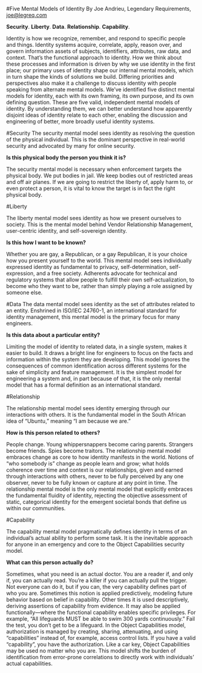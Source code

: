 ﻿﻿#Five Mental Models of IdentityBy Joe Andrieu, Legendary Requirements, joe@legreq.com**Security**. **Liberty**. **Data**. **Relationship**. **Capability**.Identity is how we recognize, remember, and respond to specific people and things. Identity systems acquire, correlate, apply, reason over, and govern information assets of subjects, identifiers, attributes, raw data, and context. That’s the functional approach to identity.How we think about these processes and information is driven by why we use identity in the first place; our primary uses of identity shape our internal mental models, which in turn shape the kinds of solutions we build. Differing priorities and perspectives also make it a challenge to discuss identity with people speaking from alternate mental models.We’ve identified five distinct mental models for identity, each with its own framing, its own purpose, and its own defining question. These are five valid, independent mental models of identity. By understanding them, we can better understand how apparently disjoint ideas of identity relate to each other, enabling the discussion and engineering of better, more broadly useful identity systems. #SecurityThe security mental model sees identity as resolving the question of the physical individual. This is the dominant perspective in real-world security and advocated by many for online security.**Is this physical body the person you think it is?**The security mental model is necessary when enforcement targets the physical body. We put bodies in jail. We keep bodies out of restricted areas and off air planes. If we are going to restrict the liberty of, apply harm to, or even protect a person, it is vital to know the target is in fact the right physical body.#LibertyThe liberty mental model sees identity as how we present ourselves to society. This is the mental model behind Vendor Relationship Management, user-centric identity, and self-sovereign identity.**Is this how I want to be known?**Whether you are gay, a Republican, or a gay Republican, it is your choice how you present yourself to the world. This mental model sees individually expressed identity as fundamental to privacy, self-determination, self-expression, and a free society. Adherents advocate for technical and regulatory systems that allow people to fulfill their own self-actualization, to become who they want to be, rather than simply playing a role assigned by someone else.#DataThe data mental model sees identity as the set of attributes related to an entity. Enshrined in ISO/IEC 24760-1, an international standard for identity management, this mental model is the primary focus for many engineers.**Is this data about a particular entity?**Limiting the model of identity to related data, in a single system, makes it easier to build. It draws a bright line for engineers to focus on the facts and information within the system they are developing. This model ignores the consequences of common identification across different systems for the sake of simplicity and feature management. It is the simplest model for engineering a system and, in part because of that, it is the only mental model that has a formal definition as an international standard.#RelationshipThe relationship mental model sees identity emerging through our interactions with others. It is the fundamental model in the South African idea of “Ubuntu,” meaning “I am because we are.”**How is this person related to others?**People change. Young whippersnappers become caring parents. Strangers become friends. Spies become traitors. The relationship mental model embraces change as core to how identity manifests in the world. Notions of “who somebody is” change as people learn and grow; what holds coherence over time and context is our relationships, given and earned through interactions with others, never to be fully perceived by any one observer, never to be fully known or capture at any point in time. The relationship mental model is the only mental model that explicitly embraces the fundamental fluidity of identity, rejecting the objective assessment of static, categorical identity for the emergent societal bonds that define us within our communities.#CapabilityThe capability mental model pragmatically defines identity in terms of an individual’s actual ability to perform some task. It is the inevitable approach for anyone in an emergency and core to the Object Capabilities security model.**What can this person actually do?**Sometimes, what you need is an actual doctor. You are a reader if, and only if, you can actually read. You’re a killer if you can actually pull the trigger. Not everyone can do it, but if you can, the very capability defines part of who you are. Sometimes this notion is applied predictively, modeling future behavior based on belief in capability. Other times it is used descriptively, deriving assertions of capability from evidence. It may also be applied functionally—where the functional capability enables specific privileges. For example, “All lifeguards MUST be able to swim 300 yards continuously.” Fail the test, you don’t get to be a lifeguard. In the Object Capabilities model, authorization is managed by creating, sharing, attenuating, and using “capabilities” instead of, for example, access control lists. If you have a valid “capability”, you have the authorization. Like a car key, Object Capabilities may be used no matter who you are. This model shifts the burden of identification from error-prone correlations to directly work with individuals’ actual capabilities.